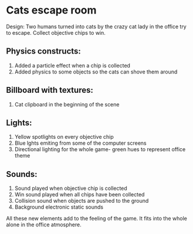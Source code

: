 # Cats escape room

Design:
Two humans turned into cats by the crazy cat lady in the office try to escape.
Collect objective chips to win.

## Physics constructs:
1. Added a particle effect when a chip is collected
2. Added physics to some objects so the cats can shove them around

## Billboard with textures: 
1. Cat clipboard in the beginning of the scene

## Lights:
1. Yellow spotlights on every objective chip
2. Blue lghts emiting from some of the computer screens
3. Directional lighting for the whole game- green hues to represent office theme

## Sounds:
1. Sound played when objective chip is collected
2. Win sound played when all chips have been collected
3. Collision sound when objects are pushed to the ground
4. Background electronic static sounds

All these new elements add to the feeling of the game. It fits into the whole alone in the office atmosphere.
